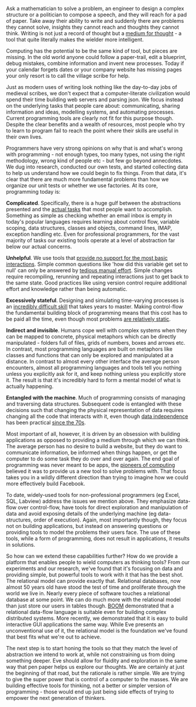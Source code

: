Ask a mathematician to solve a problem, an engineer to design a complex structure or a politician to compose a speech, and they will reach for a pad of paper. Take away their ability to write and suddenly there are problems they cannot solve, insights they cannot reach and thoughts they cannot think. Writing is not just a record of thought but a [medium for thought](https://books.google.com/books?id=1cgwUvk3OiIC&lpg=PR25&ots=54woRKJCQd&pg=PR26#v=onepage&q&f=false) - a tool that quite literally makes the wielder more intelligent.

Computing has the potential to be the same kind of tool, but pieces are missing. In the old world anyone could follow a paper-trail, edit a blueprint, debug mistakes, combine information and invent new processes. Today if your calendar forgets dates or your company website has missing pages your only resort is to call the village scribe for help.

Just as modern uses of writing look nothing like the day-to-day jobs of medieval scribes, we don't expect that a computer-literate civilization would spend their time building web servers and parsing json. We focus instead on the underlying tasks that people care about: communicating, sharing information and ideas, modelling systems, and automating processes. Current programming tools are clearly not fit for this purpose though. Despite the clear benefits and a wealth of resources, most people who try to learn to program fail to reach the point where their skills are useful in their own lives.

Programmers have very strong opinions on why that is and what's wrong with programming - not enough types, too many types, not using the right methodology, wrong kind of people etc - but few go beyond annecdotes. We dug into research, conducted our own tests, and started collecting data to help us understand how we could begin to fix things. From that data, it's clear that there are much more fundamental problems than how we organize our unit tests or whether we use factories. At its core, programming today is:

__Complicated__. Specifically, there is a huge gulf between the abstractions presented and the [actual tasks](https://books.google.com/books?id=0drDRT370eoC&lpg=PA66&ots=eFiY0jPxjz&dq=small%20matter%20of%20programming%20control%20flow&pg=PA59#v=onepage&q=task-specific&f=false) that most people want to accomplish. Something as simple as checking whether an email inbox is empty in today's popular languages requires learning about control flow, variable scoping, data structures, classes and objects, command lines, IMAP, exception handling etc. Even for professional programmers, for the vast majority of tasks our existing tools operate at a level of abstraction far below our actual concerns.

__Unhelpful__. We use tools that [provide no support for the most basic interactions](http://www.cs.cmu.edu/~NatProg/papers/MyersICPC2013NatProg.pdf). Simple common questions like 'how did this variable get set to null' can only be answered by [tedious manual effort](http://scattered-thoughts.net/blog/2014/05/17/pain-we-forgot/). Simple changes require recompiling, rerunning and repeating interactions just to get back to the same state. Good practices like using version control require additional effort and knowledge rather than being automatic.

__Excessively stateful__. Designing and simulating time-varying processes is an [incredibly difficult skill](https://books.google.com/books?id=0drDRT370eoC&lpg=PA66&ots=eFiY0jPxjz&dq=small%20matter%20of%20programming%20control%20flow&pg=PA47#v=snippet&q=control&f=false) that takes years to master. Making control-flow the fundamental building block of programming means that this cost has to be paid all the time, even though most problems [are relatively static](http://shaffner.us/cs/papers/tarpit.pdf).

__Indirect and invisible__. Humans cope well with complex systems when they can be mapped to concrete, physical metaphors which can be directly manipulated - folders full of files, grids of numbers, boxes and arrows etc. In contrast, most programming languages are built on metaphors like classes and functions that can only be explored and manipulated at a distance. In contrast to almost every other interface the average person encounters, almost all programming languages and tools tell you nothing unless you explicitly ask for it, and keep nothing unless you explicitly store it. The result is that it's incredibly hard to form a mental model of what is actually happening.

__Entangled with the machine__. Much of programming consists of managing and traversing data structures. Subsequent code is entangled with these decisions such that changing the physical representation of data requires changing all the code that interacts with it, even though [data independence](https://en.wikipedia.org/wiki/Data_independence) has been practical [since the 70s](https://en.wikipedia.org/wiki/IBM_System_R).

Most important of all, however, it is driven by an obsession with building applications as opposed to providing a medium through which we can think. The average person has no desire to build a website, but they do want to communicate information, be informed when things happen, or get the computer to do some task they do over and over again. The end goal of programming was never meant to be apps, the [pioneers of computing](https://en.wikipedia.org/wiki/Douglas_Engelbart) believed it was to provide us a new tool to solve problems with. That focus takes you in a wildly different direction than trying to imagine how we could more effectively build Facebook.

To date, widely-used tools for non-professional programmers (eg Excel, SQL, Labview) address the issues we mention above. They emphasize data-flow over control-flow, have tools for direct exploration and manipulation of data and avoid exposing details of the underlying machine (eg data-structures, order of execution). Again, most importantly though, they focus not on building applications, but instead on answering questions or providing tools to model the problems their users face. The use of these tools, while a form of programming, does not result in applications, it results in solutions.

So how can we extend these capabilities further? How do we provide a platform that enables people to wield computers as thinking tools? From our experiments and our research, we've found that it's focusing on data and providing simple, but powerful tools to work with it that has the best shot. The relational model can provide exactly that. Relational databases, now almost 50 years old have stood the test of time and proliferate through the world we live in. Nearly every piece of software touches a relational database at some point. We can do much more with the relational model than just store our users in tables though. [BOOM](http://boom.cs.berkeley.edu/) demonstrated that a relational data-flow language is suitable even for building complex distributed systems. More recently, we demonstrated that it is easy to build interactive GUI applications the same way. While Eve presents an unconventional use of it, the relational model is the foundation we've found that best fits what we're out to achieve.

The next step is to start honing the tools so that they match the level of abstraction we intend to work at, while not constraining us from doing something deeper. Eve should allow for fluidity and exploration in the same way that pen paper helps us explore our thoughts. We are certainly at just the beginning of that road, but the rationale is rather simple. We are trying to give the super power that is control of a computer to the masses. We are building effective tools for thinking, not a better or simpler version of programming - those would end up just being side effects of trying to empower the next generation of thinkers.
